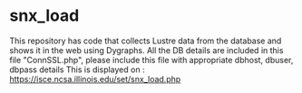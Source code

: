 # snx_load
This repository has code that collects Lustre data from the database and shows it in the web using Dygraphs. 
All the DB details are included in this file "ConnSSL.php", please include this file with appropriate dbhost, dbuser, dbpass details
This is displayed on : https://isce.ncsa.illinois.edu/set/snx_load.php

